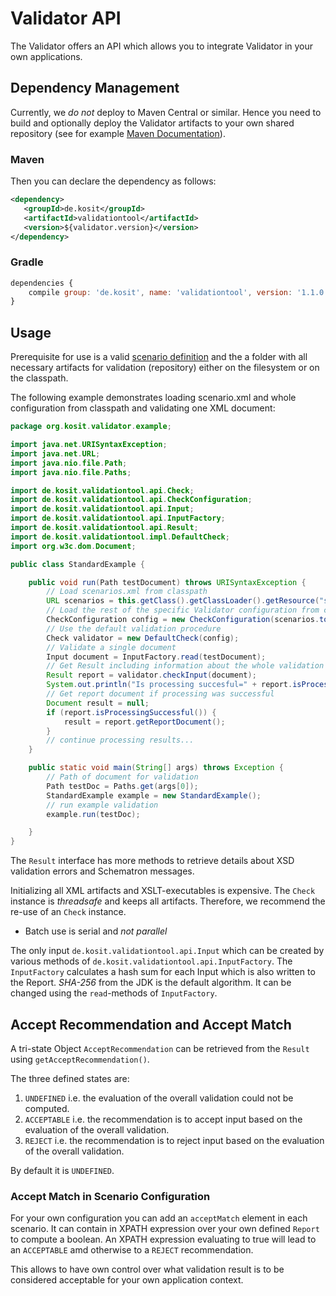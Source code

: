 # Validator API

The Validator offers an API which allows you to integrate Validator in your own applications.

## Dependency Management

Currently, we *do not* deploy to Maven Central or similar. Hence you need to build and optionally deploy the Validator artifacts to your own shared repository  (see for example [Maven Documentation](https://maven.apache.org/guides/mini/guide-3rd-party-jars-local.html)).

### Maven

Then you can declare the dependency as follows:

```xml
<dependency>
   <groupId>de.kosit</groupId>
   <artifactId>validationtool</artifactId>
   <version>${validator.version}</version>
</dependency>
```

### Gradle

```js
dependencies {
    compile group: 'de.kosit', name: 'validationtool', version: '1.1.0'
}
```

## Usage

Prerequisite for use is a valid [scenario definition](configurations.md) and the a folder with all necessary artifacts for validation (repository) either on the filesystem or on the classpath.

The following example demonstrates loading scenario.xml and whole configuration from classpath and validating one XML document:

```java
package org.kosit.validator.example;

import java.net.URISyntaxException;
import java.net.URL;
import java.nio.file.Path;
import java.nio.file.Paths;

import de.kosit.validationtool.api.Check;
import de.kosit.validationtool.api.CheckConfiguration;
import de.kosit.validationtool.api.Input;
import de.kosit.validationtool.api.InputFactory;
import de.kosit.validationtool.api.Result;
import de.kosit.validationtool.impl.DefaultCheck;
import org.w3c.dom.Document;

public class StandardExample {

    public void run(Path testDocument) throws URISyntaxException {
        // Load scenarios.xml from classpath
        URL scenarios = this.getClass().getClassLoader().getResource("scenarios.xml");
        // Load the rest of the specific Validator configuration from classpath
        CheckConfiguration config = new CheckConfiguration(scenarios.toURI());
        // Use the default validation procedure
        Check validator = new DefaultCheck(config);
        // Validate a single document
        Input document = InputFactory.read(testDocument);
        // Get Result including information about the whole validation
        Result report = validator.checkInput(document);
        System.out.println("Is processing succesful=" + report.isProcessingSuccessful());
        // Get report document if processing was successful
        Document result = null;
        if (report.isProcessingSuccessful()) {
            result = report.getReportDocument();
        }
        // continue processing results...
    }

    public static void main(String[] args) throws Exception {
        // Path of document for validation
        Path testDoc = Paths.get(args[0]);
        StandardExample example = new StandardExample();
        // run example validation
        example.run(testDoc);

    }
}
```

The `Result` interface has more methods to retrieve details about XSD validation errors and Schematron messages.

Initializing all XML artifacts and XSLT-executables is expensive. The `Check` instance is *threadsafe* and keeps all artifacts. Therefore, we recommend the re-use of an `Check` instance.

* Batch use is serial and *not parallel*

The only input `de.kosit.validationtool.api.Input` which can be created by various methods of `de.kosit.validationtool.api.InputFactory`.
The `InputFactory` calculates a hash sum for each Input which is also written to the Report. _SHA-256_ from the JDK is the default algorithm. It can be changed using the `read`-methods of `InputFactory`.

## Accept Recommendation and Accept Match

A tri-state Object `AcceptRecommendation` can be retrieved from the `Result` using `getAcceptRecommendation()`.

The three defined states are:

1. `UNDEFINED` i.e. the evaluation of the overall validation could not be computed.
2. `ACCEPTABLE` i.e. the recommendation is to accept input based on the evaluation of the overall validation.
3. `REJECT` i.e. the recommendation is to reject input based on the evaluation of the overall validation.

By default it is `UNDEFINED`.

### Accept Match in Scenario Configuration

For your own configuration you can add an `acceptMatch` element in each scenario. It can contain in XPATH expression over your own defined `Report` to compute a boolean. An XPATH expression evaluating to true will lead to an `ACCEPTABLE` amd otherwise to a `REJECT` recommendation.

This allows to have own control over what validation result is to be considered acceptable for your own application context.
